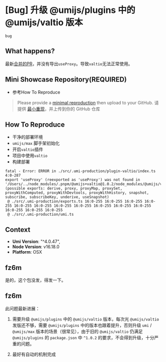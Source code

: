# [Bug] 升级 @umijs/plugins 中的 @umijs/valtio 版本

`bug`

<!--
感谢您向我们反馈问题，为了高效的解决问题，我们期望你能提供以下信息：
-->

## What happens?

最新[合并的PR](https://github.com/umijs/umi/pull/10313)，并没有导出`useProxy`。导致`valtio`无法正常使用。

<!-- A clear and concise description of what the bug is. -->
<!-- 清晰的描述下遇到的问题。-->

## Mini Showcase Repository(REQUIRED)

- 参考How To Reproduce

> Please provide a [minimal reproduction](https://stackoverflow.com/help/minimal-reproducible-example) then upload to your GitHub. 请提供 [最小重现](https://stackoverflow.com/help/minimal-reproducible-example)，并上传到你的 GitHub 仓库

<!-- 为节约大家的时间，无复现步骤的 ISSUE 会被关闭，提供之后再 REOPEN -->
<!-- YOUR_REPOSITORY_URL on github or stackbliz -->

## How To Reproduce

<!-- 请提供复现链接/步骤，错误日志以及相关配置 -->

- 干净的部署环境
- `umijs/max` 脚手架初始化
- 开启`valtio`插件
- 项目中使用`valtio`
- 构建部署

```
fatal - Error: ERROR in ./src/.umi-production/plugin-valtio/index.ts 4:0-287
export 'useProxy' (reexported as 'useProxy') was not found in '/Users/../node_modules/.pnpm/@umijs+valtio@1.0.2/node_modules/@umijs/valtio' (possible exports: derive, proxy, proxyMap, proxySet, proxyWithComputed, proxyWithDevtools, proxyWithHistory, snapshot, subscribe, subscribeKey, underive, useSnapshot)
 @ ./src/.umi-production/exports.ts 16:0-255 16:0-255 16:0-255 16:0-255 16:0-255 16:0-255 16:0-255 16:0-255 16:0-255 16:0-255 16:0-255 16:0-255 16:0-255 16:0-255
 @ ./src/.umi-production/umi.ts
```

## Context

- **Umi Version**: "^4.0.47",
- **Node Version**: v16.18.0
- **Platform**: OSX

## fz6m

是的，这个包没发，得发一下。

## fz6m

此问题最新进展：

1. 需要升级 `@umijs/plugins` 中的 `@umijs/valtio` 版本，每次光 `@umijs/valtio` 发版还不够，需要 `@umijs/plugins` 中的版本也跟着提升，否则升级 `umi` / `@umijs/max` 版本的场景（很常见），由于旧的 `@umijs/valtio` 仍满足 `@umijs/plugins` 的 `package.json` 中 `^1.0.2` 的要求，不会得到升级，十分严重的问题。

2. 最好有自动的机制完成
